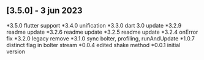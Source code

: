 ## [3.5.0] - 3 jun 2023
*3.5.0 flutter support
*3.4.0 unification
*3.3.0 dart 3.0 update
*3.2.9 readme update
*3.2.6 readme update
*3.2.5 readme update
*3.2.4 onError fix
*3.2.0 legacy remove
*3.1.0 sync bolter, profiling, runAndUpdate
*1.0.7 distinct flag in bolter stream
*0.0.4 edited shake method
*0.0.1 initial version
